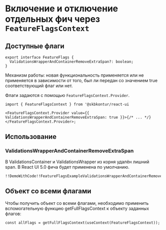 # Включение и отключение отдельных фич через `FeatureFlagsContext`

## Доступные флаги

    export interface FeatureFlags {
      ValidationsWrapperAndContainerRemoveExtraSpan?: boolean;
    }

Механизм работы: новая функциональность применяется или не применяется в зависимости от того, был ли передан со значением true соответствующий флаг или нет.

Флаги задаются с помощью `FeatureFlagsContext.Provider`.

    import { FeatureFlagsContext } from '@skbkontur/react-ui

    <FeatureFlagsContext.Provider value={{ ValidationsWrapperAndContainerRemoveExtraSpan: true }}>{/* ... */}</FeatureFlagsContext.Provider>;

## Использование

### ValidationsWrapperAndContainerRemoveExtraSpan

В ValidationsContainer и ValidationsWrapper из корня удалён лишний span.
В React UI 5.0 фича будет применена по умолчанию.

    !!DemoWithCode!!FeatureFlagsExampleValidationsWrapperAndContainerRemoveExtraSpan

## Объект со всеми флагами

Чтобы получить объект со всеми флагами, необходимо применить вспомогательную функцию getFullFlagsContext к объекту заданных флагов:

    const allFlags = getFullFlagsContext(useContext(FeatureFlagsContext));
